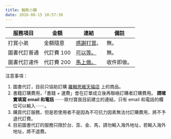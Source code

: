 ```yaml
---
title: 翰斯小舖
date: 2016-08-15 10:57:30
---
```


服務項目 | 金額 | 連結 | 備註
---- | ---- | ---- | ----
打賞小弟 | 金額隨意 | [感謝打賞](https://qr.allpay.com.tw/XZ3iY)。 | 無。
圖書代訂普通 | 代訂費 100 | [可以等。](https://qr.allpay.com.tw/a6ovR) | 無。
圖書代訂速件 | 代訂費 200 | [馬上做。](https://qr.allpay.com.tw/buagP) | 收件即做。

注意事項：
1. 圖書代訂，目前只協助訂購 [羅輯思維天貓店](https://luojisiwei.world.tmall.com/?spm=a312a.7700824.0.0.kY0qNF) 上的商品。
2. 書籍訂購費用，「書錢 + 運費」會在訂單成立後再聯絡訂購者訂購費用。 **請確實填寫 email 和電話** ⋯⋯歐付寶我目前建立的連結，只有 email 和電話的欄位可以輸入⋯⋯。
3. 購買代訂服務，但是若使用者不是因為不可抗力因素無法付訂購費用，將不予退代訂費。
4. 目前圖書代訂的服務只限於台、澎、金、馬，請勿輸入海外地址，若輸入海外地址，將不退費。
